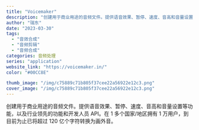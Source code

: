 ```yaml
---
title: "Voicemaker"
description: "创建用于商业用途的音频文件。提供语音效果、暂停、速度、音高和音量设置等功能，以及行业领先的功能和开发人员 API。在 1"
author: "瑞东"
date: "2023-03-30"
tags:
  - "音效合成"
  - "音频剪辑"
  - "音频合成"
categories: 音频处理
series: "application"
website_link: "https://voicemaker.in/"
color: "#00CC8E"

thumb_image: "/img/c75889c71b805f37cee22a56922e12c3.png"
cover_image: "/img/c75889c71b805f37cee22a56922e12c3.png"
---
```


创建用于商业用途的音频文件。提供语音效果、暂停、速度、音高和音量设置等功能，以及行业领先的功能和开发人员 API。在 1 多个国家/地区拥有 1 万用户，到目前为止已将超过 120 亿个字符转换为画外音。